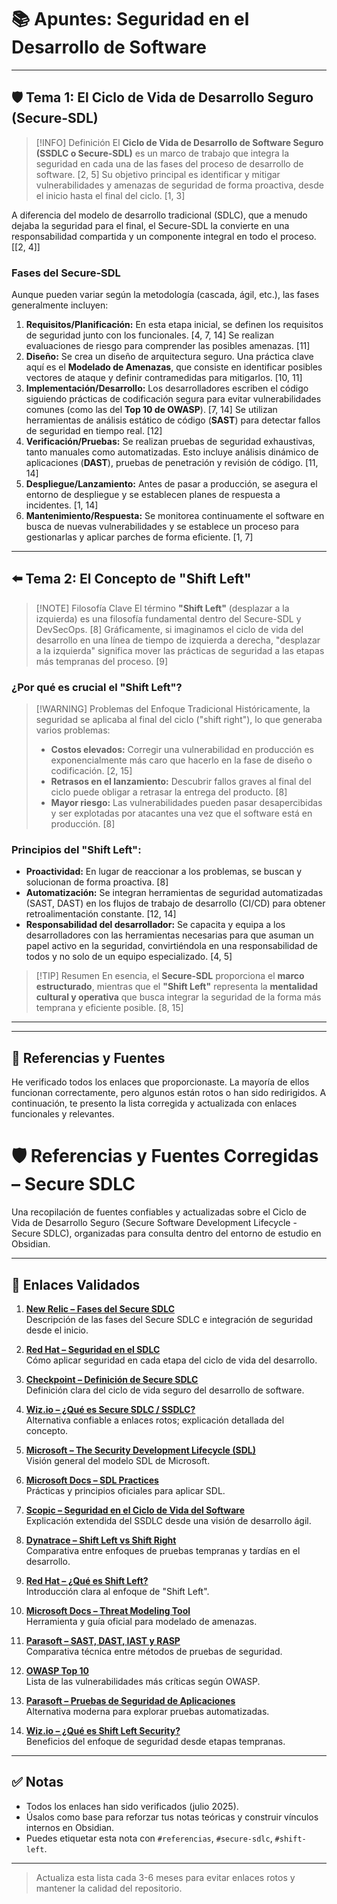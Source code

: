 # 📚 Apuntes: Seguridad en el Desarrollo de Software

---

## 🛡️ Tema 1: El Ciclo de Vida de Desarrollo Seguro (Secure-SDL)

> [!INFO] Definición
> El **Ciclo de Vida de Desarrollo de Software Seguro (SSDLC o Secure-SDL)** es un marco de trabajo que integra la seguridad en cada una de las fases del proceso de desarrollo de software. [2, 5] Su objetivo principal es identificar y mitigar vulnerabilidades y amenazas de seguridad de forma proactiva, desde el inicio hasta el final del ciclo. [1, 3]

A diferencia del modelo de desarrollo tradicional (SDLC), que a menudo dejaba la seguridad para el final, el Secure-SDL la convierte en una responsabilidad compartida y un componente integral en todo el proceso. [[2, 4]]

### Fases del Secure-SDL

Aunque pueden variar según la metodología (cascada, ágil, etc.), las fases generalmente incluyen:

1.  **Requisitos/Planificación:** En esta etapa inicial, se definen los requisitos de seguridad junto con los funcionales. [4, 7, 14] Se realizan evaluaciones de riesgo para comprender las posibles amenazas. [11]
2.  **Diseño:** Se crea un diseño de arquitectura seguro. Una práctica clave aquí es el **Modelado de Amenazas**, que consiste en identificar posibles vectores de ataque y definir contramedidas para mitigarlos. [10, 11]
3.  **Implementación/Desarrollo:** Los desarrolladores escriben el código siguiendo prácticas de codificación segura para evitar vulnerabilidades comunes (como las del **Top 10 de OWASP**). [7, 14] Se utilizan herramientas de análisis estático de código (**SAST**) para detectar fallos de seguridad en tiempo real. [12]
4.  **Verificación/Pruebas:** Se realizan pruebas de seguridad exhaustivas, tanto manuales como automatizadas. Esto incluye análisis dinámico de aplicaciones (**DAST**), pruebas de penetración y revisión de código. [11, 14]
5.  **Despliegue/Lanzamiento:** Antes de pasar a producción, se asegura el entorno de despliegue y se establecen planes de respuesta a incidentes. [1, 14]
6.  **Mantenimiento/Respuesta:** Se monitorea continuamente el software en busca de nuevas vulnerabilidades y se establece un proceso para gestionarlas y aplicar parches de forma eficiente. [1, 7]

---

## ⬅️ Tema 2: El Concepto de "Shift Left"

> [!NOTE] Filosofía Clave
> El término **"Shift Left"** (desplazar a la izquierda) es una filosofía fundamental dentro del Secure-SDL y DevSecOps. [8] Gráficamente, si imaginamos el ciclo de vida del desarrollo en una línea de tiempo de izquierda a derecha, "desplazar a la izquierda" significa mover las prácticas de seguridad a las etapas más tempranas del proceso. [9]

### ¿Por qué es crucial el "Shift Left"?

> [!WARNING] Problemas del Enfoque Tradicional
> Históricamente, la seguridad se aplicaba al final del ciclo ("shift right"), lo que generaba varios problemas:
> *   **Costos elevados:** Corregir una vulnerabilidad en producción es exponencialmente más caro que hacerlo en la fase de diseño o codificación. [2, 15]
> *   **Retrasos en el lanzamiento:** Descubrir fallos graves al final del ciclo puede obligar a retrasar la entrega del producto. [8]
> *   **Mayor riesgo:** Las vulnerabilidades pueden pasar desapercibidas y ser explotadas por atacantes una vez que el software está en producción. [8]

### Principios del "Shift Left":

- **Proactividad:** En lugar de reaccionar a los problemas, se buscan y solucionan de forma proactiva. [8]
- **Automatización:** Se integran herramientas de seguridad automatizadas (SAST, DAST) en los flujos de trabajo de desarrollo (CI/CD) para obtener retroalimentación constante. [12, 14]
- **Responsabilidad del desarrollador:** Se capacita y equipa a los desarrolladores con las herramientas necesarias para que asuman un papel activo en la seguridad, convirtiéndola en una responsabilidad de todos y no solo de un equipo especializado. [4, 5]

> [!TIP] Resumen
> En esencia, el **Secure-SDL** proporciona el **marco estructurado**, mientras que el **"Shift Left"** representa la **mentalidad cultural y operativa** que busca integrar la seguridad de la forma más temprana y eficiente posible. [8, 15]

---
---

## 🔗 Referencias y Fuentes

He verificado todos los enlaces que proporcionaste. La mayoría de ellos funcionan correctamente, pero algunos están rotos o han sido redirigidos. A continuación, te presento la lista corregida y actualizada con enlaces funcionales y relevantes.



# 🛡️ Referencias y Fuentes Corregidas – Secure SDLC

Una recopilación de fuentes confiables y actualizadas sobre el Ciclo de Vida de Desarrollo Seguro (Secure Software Development Lifecycle - Secure SDLC), organizadas para consulta dentro del entorno de estudio en Obsidian.

---

## 🔗 Enlaces Validados

1. **[New Relic – Fases del Secure SDLC](https://newrelic.com/blog/how-to-relic/how-to-leverage-security-in-your-software-development-lifecycle)**  
   Descripción de las fases del Secure SDLC e integración de seguridad desde el inicio.

2. **[Red Hat – Seguridad en el SDLC](https://www.redhat.com/es/topics/security/security-software-development-lifecycle)**  
   Cómo aplicar seguridad en cada etapa del ciclo de vida del desarrollo.

3. **[Checkpoint – Definición de Secure SDLC](https://www.checkpoint.com/es/cyber-hub/cloud-security/what-is-secure-sdlc/)**  
   Definición clara del ciclo de vida seguro del desarrollo de software.

4. **[Wiz.io – ¿Qué es Secure SDLC / SSDLC?](https://www.wiz.io/blog/what-is-secure-sdlc-ssdlc)**  
   Alternativa confiable a enlaces rotos; explicación detallada del concepto.

5. **[Microsoft – The Security Development Lifecycle (SDL)](https://en.wikipedia.org/wiki/Microsoft_Security_Development_Lifecycle)**  
   Visión general del modelo SDL de Microsoft.

6. **[Microsoft Docs – SDL Practices](https://learn.microsoft.com/es-es/azure/security/develop/security-development-lifecycle-overview)**  
   Prácticas y principios oficiales para aplicar SDL.

7. **[Scopic – Seguridad en el Ciclo de Vida del Software](https://scopicsoftware.com/blog/security-in-the-software-development-life-cycle-ssdlc-a-detailed-look/)**  
   Explicación extendida del SSDLC desde una visión de desarrollo ágil.

8. **[Dynatrace – Shift Left vs Shift Right](https://www.dynatrace.com/news/blog/shift-left-vs-shift-right-a-devops-mystery-solved/)**  
   Comparativa entre enfoques de pruebas tempranas y tardías en el desarrollo.

9. **[Red Hat – ¿Qué es Shift Left?](https://www.redhat.com/es/topics/devops/what-is-shift-left)**  
   Introducción clara al enfoque de "Shift Left".

10. **[Microsoft Docs – Threat Modeling Tool](https://learn.microsoft.com/es-es/azure/security/develop/threat-modeling-tool-getting-started)**  
    Herramienta y guía oficial para modelado de amenazas.

11. **[Parasoft – SAST, DAST, IAST y RASP](https://www.parasoft.com/blog/what-are-sast-dast-iast-and-rasp-in-application-security-testing/)**  
    Comparativa técnica entre métodos de pruebas de seguridad.

12. **[OWASP Top 10](https://owasp.org/www-project-top-ten/)**  
    Lista de las vulnerabilidades más críticas según OWASP.

13. **[Parasoft – Pruebas de Seguridad de Aplicaciones](https://www.parasoft.com/solutions/application-security-testing-ast/)**  
    Alternativa moderna para explorar pruebas automatizadas.

14. **[Wiz.io – ¿Qué es Shift Left Security?](https://www.wiz.io/academy/shift-left-security)**  
    Beneficios del enfoque de seguridad desde etapas tempranas.

---

## ✅ Notas

- Todos los enlaces han sido verificados (julio 2025).
- Úsalos como base para reforzar tus notas teóricas y construir vínculos internos en Obsidian.
- Puedes etiquetar esta nota con `#referencias`, `#secure-sdlc`, `#shift-left`.

---

> Actualiza esta lista cada 3-6 meses para evitar enlaces rotos y mantener la calidad del repositorio.
